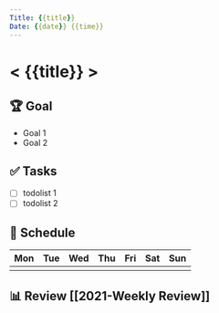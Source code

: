 ```yaml
---
Title: {{title}}
Date: {{date}} {{time}}
---
```


# < {{title}} >
## 🏆 Goal
- Goal 1
- Goal 2

## ✅ Tasks 
- [ ] todolist 1 
- [ ] todolist 2 

## 📅 Schedule 

| Mon | Tue | Wed | Thu | Fri | Sat | Sun |
| --- | --- | --- | --- | --- | --- | --- |
| | | | | | | | 

## 📊 Review [[2021-Weekly Review]]  
  
